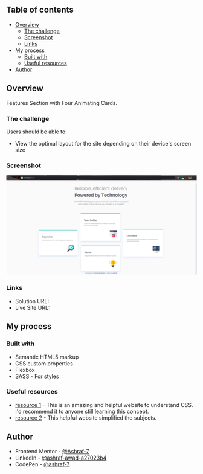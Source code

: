 ## Table of contents

- [Overview](#overview)
  - [The challenge](#the-challenge)
  - [Screenshot](#screenshot)
  - [Links](#links)
- [My process](#my-process)
  - [Built with](#built-with)
  - [Useful resources](#useful-resources)
- [Author](#Author)

## Overview

Features Section with Four Animating Cards.

### The challenge

Users should be able to:

- View the optimal layout for the site depending on their device's screen size

### Screenshot

![](./images/screenshot.jpg)

### Links

- Solution URL: [](https://github.com/Ashraf-7/Four-Cards-Feature-Section)
- Live Site URL: [](https://github.io/Ashraf-7/Four-Cards-Feature-Section)

## My process

### Built with

- Semantic HTML5 markup
- CSS custom properties
- Flexbox
- [SASS](https://sass-lang.com/) - For styles

### Useful resources

- [resource 1](https://developer.mozilla.org/en-US/docs/Web/CSS) - This is an amazing and helpful website to understand CSS. I'd recommend it to anyone still learning this concept.
- [resource 2](https://www.w3schools.com/css/default.asp) - This helpful website simplified the subjects.

## Author

- Frontend Mentor - [@Ashraf-7](https://www.frontendmentor.io/profile/Ashraf-7)
- LinkedIn - [@ashraf-awad-a27023b4](https://www.linkedin.com/in/ashraf-awad-a27023b4/)
- CodePen - [@ashraf-7](https://codepen.io/ashraf-7)
